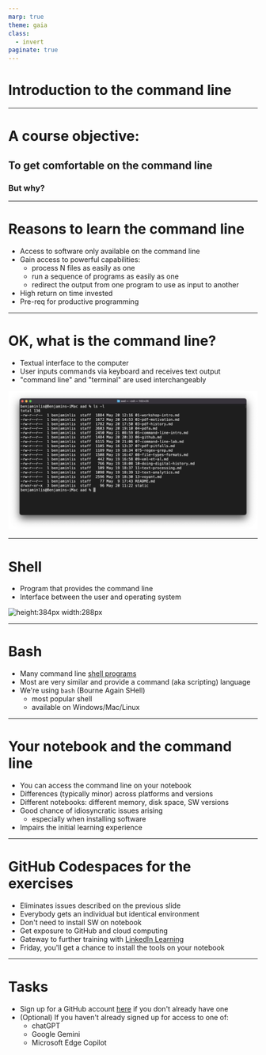 ```yaml
---
marp: true
theme: gaia
class:
  - invert
paginate: true
---
```

<!-- _class: lead -->
# Introduction to the command line
---
<!-- _class: lead -->
# A course objective:
## To get comfortable on the command line
### But why?
---
# Reasons to learn the command line
* Access to software only available on the command line
* Gain access to powerful capabilities:
     * process N files as easily as one
     * run a sequence of programs as easily as one
     * redirect the output from one program to use as input to another
* High return on time invested
* Pre-req for productive programming
---
# OK, what is the command line?
* Textual interface to the computer
* User inputs commands via keyboard and receives text output
* "command line" and "terminal" are used interchangeably

![height:256px width:384px](static/command-line.png)

---
# Shell
* Program that provides the command line
* Interface between the user and operating system

![height:384px width:288px](https://encrypted-tbn0.gstatic.com/images?q=tbn:ANd9GcRgL8vVGby133vx9tQBjKyZ24VdkDrnlNdWRdwRg6EBjCYHzaa5ckhI7up6YthQAal7Yag&usqp=CAU)

---
# Bash
* Many command line [shell programs](https://en.wikipedia.org/wiki/Unix_shell)
* Most are very similar and provide a command (aka scripting) language
* We're using `bash` (Bourne Again SHell)
   * most popular shell
   * available on Windows/Mac/Linux 
---
# Your notebook and the command line
* You can access the command line on your notebook
* Differences (typically minor) across platforms and versions
* Different notebooks: different memory, disk space, SW versions
* Good chance of idiosyncratic issues arising 
     * especially when installing software
* Impairs the initial learning experience
---
# GitHub Codespaces for the exercises
* Eliminates issues described on the previous slide 
* Everybody gets an individual but identical environment
* Don't need to install SW on notebook
* Get exposure to GitHub and cloud computing
* Gateway to further training with [LinkedIn Learning](https://www.linkedin.com/learning/topics/hands-on-practice-with-github-codespaces)
* Friday, you'll get a chance to install the tools on your notebook
---
# Tasks
* Sign up for a GitHub account [here](https://github.com/join) if you don't already have one
* (Optional) If you haven't already signed up for access to one of:
    * chatGPT
    * Google Gemini
    * Microsoft Edge Copilot